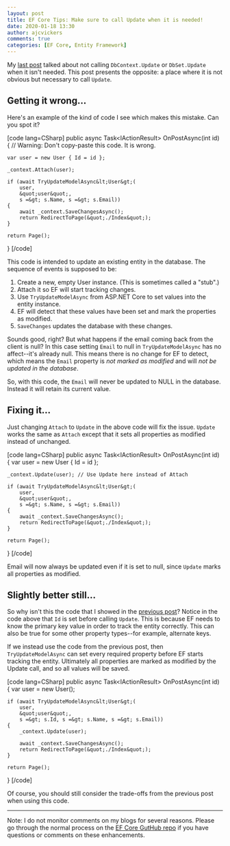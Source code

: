 ```yaml
---
layout: post
title: EF Core Tips: Make sure to call Update when it is needed!
date: 2020-01-18 13:30
author: ajcvickers
comments: true
categories: [EF Core, Entity Framework]
---
```

My <a href="https://blog.oneunicorn.com/2020/01/17/dontcallupdate/">last post</a> talked about not calling <code>DbContext.Update</code> or <code>DbSet.Update</code> when it isn't needed. This post presents the opposite: a place where it is not obvious but necessary to call <code>Update</code>.

<h2>Getting it wrong...</h2>

Here's an example of the kind of code I see which makes this mistake. Can you spot it?

[code lang=CSharp]
public async Task&lt;IActionResult&gt; OnPostAsync(int id)
{
    // Warning: Don&#039;t copy-paste this code. It is wrong.

    var user = new User { Id = id };

    _context.Attach(user);

    if (await TryUpdateModelAsync&lt;User&gt;(
        user,
        &quot;user&quot;,
        s =&gt; s.Name, s =&gt; s.Email))
    {
        await _context.SaveChangesAsync();
        return RedirectToPage(&quot;./Index&quot;);
    }

    return Page();
}
[/code]

This code is intended to update an existing entity in the database. The sequence of events is supposed to be:

<ol>
<li>Create a new, empty User instance. (This is sometimes called a "stub".)</li>
<li>Attach it so EF will start tracking changes.</li>
<li>Use <code>TryUpdateModelAsync</code> from ASP.NET Core to set values into the entity instance.</li>
<li>EF will detect that these values have been set and mark the properties as modified.</li>
<li><code>SaveChanges</code> updates the database with these changes.</li>
</ol>

Sounds good, right? But what happens if the email coming back from the client is null? In this case setting <code>Email</code> to null in <code>TryUpdateModelAsync</code> has no affect--it's already null. This means there is no change for EF to detect, which means the <code>Email</code> property is <em>not marked as modified</em> and will <em>not be updated in the database</em>.

So, with this code, the <code>Email</code> will never be updated to NULL in the database. Instead it will retain its current value.

<h2>Fixing it...</h2>

Just changing <code>Attach</code> to <code>Update</code> in the above code will fix the issue. <code>Update</code> works the same as <code>Attach</code> except that it sets all properties as modified instead of unchanged.

[code lang=CSharp]
public async Task&lt;IActionResult&gt; OnPostAsync(int id)
{
    var user = new User { Id = id };

    _context.Update(user); // Use Update here instead of Attach

    if (await TryUpdateModelAsync&lt;User&gt;(
        user,
        &quot;user&quot;,
        s =&gt; s.Name, s =&gt; s.Email))
    {
        await _context.SaveChangesAsync();
        return RedirectToPage(&quot;./Index&quot;);
    }

    return Page();
}
[/code]

Email will now always be updated even if it is set to null, since <code>Update</code> marks all properties as modified.

<h2>Slightly better still...</h2>

So why isn't this the code that I showed in the <a href="https://blog.oneunicorn.com/2020/01/17/dontcallupdate/">previous post</a>? Notice in the code above that <code>Id</code> is set before calling <code>Update</code>. This is because EF needs to know the primary key value in order to track the entity correctly. This can also be true for some other property types--for example, alternate keys.

If we instead use the code from the previous post, then <code>TryUpdateModelAsync</code> can set every required property before EF starts tracking the entity. Ultimately all properties are marked as modified by the Update call, and so all values will be saved.

[code lang=CSharp]
public async Task&lt;IActionResult&gt; OnPostAsync(int id)
{
    var user = new User();

    if (await TryUpdateModelAsync&lt;User&gt;(
        user,
        &quot;user&quot;,
        s =&gt; s.Id, s =&gt; s.Name, s =&gt; s.Email))
    {
        _context.Update(user);

        await _context.SaveChangesAsync();
        return RedirectToPage(&quot;./Index&quot;);
    }

    return Page();
}
[/code]

Of course, you should still consider the trade-offs from the previous post when using this code.

<hr />

Note: I do not monitor comments on my blogs for several reasons. Please go through the normal process on the <a href="https://github.com/dotnet/efcore">EF Core GutHub repo</a> if you have questions or comments on these enhancements.
